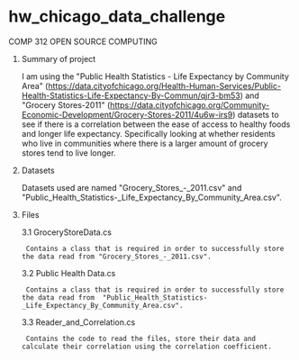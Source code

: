 # hw_chicago_data_challenge

COMP 312 OPEN SOURCE COMPUTING

1. Summary of project

	I am using the "Public Health Statistics - Life Expectancy by Community Area" (https://data.cityofchicago.org/Health-Human-Services/Public-Health-Statistics-Life-Expectancy-By-Commun/qjr3-bm53)
	and "Grocery Stores-2011" (https://data.cityofchicago.org/Community-Economic-Development/Grocery-Stores-2011/4u6w-irs9) 
	datasets to see if there is a correlation between the ease of access to healthy foods and longer life expectancy. 
	Specifically looking at whether residents who live in communities where there is a larger amount of grocery stores tend to live 
	longer. 

2. Datasets

	Datasets used are named "Grocery_Stores_-_2011.csv" and "Public_Health_Statistics-_Life_Expectancy_By_Community_Area.csv".

3. Files

	3.1 GroceryStoreData.cs

		Contains a class that is required in order to successfully store the data read from "Grocery_Stores_-_2011.csv".

	3.2 Public Health Data.cs

		Contains a class that is required in order to successfully store the data read from  "Public_Health_Statistics-_Life_Expectancy_By_Community_Area.csv".

	3.3 Reader_and_Correlation.cs

		Contains the code to read the files, store their data and calculate their correlation using the correlation coefficient.